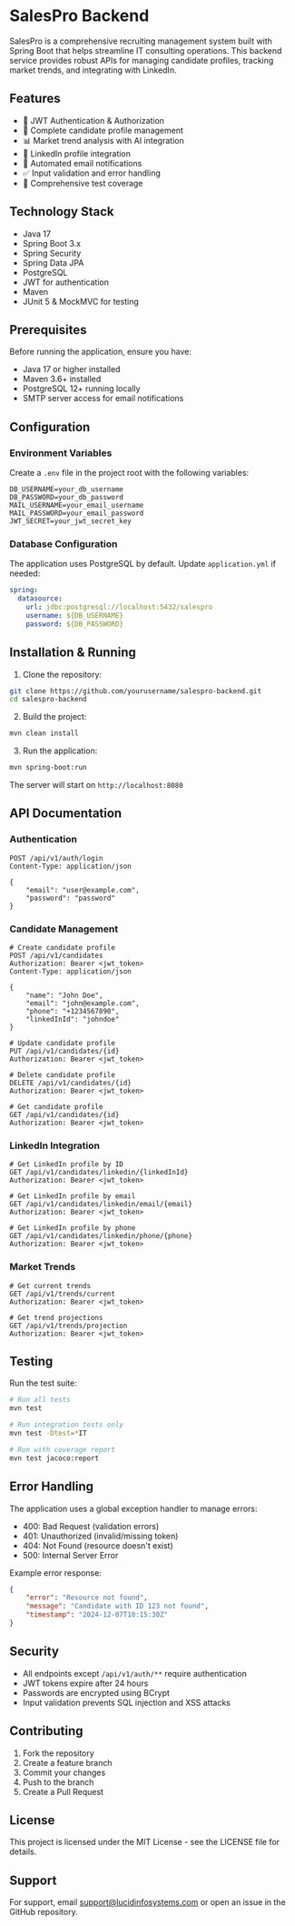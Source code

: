 # SalesPro Backend

SalesPro is a comprehensive recruiting management system built with Spring Boot that helps streamline IT consulting operations. This backend service provides robust APIs for managing candidate profiles, tracking market trends, and integrating with LinkedIn.

## Features

- 🔐 JWT Authentication & Authorization
- 👤 Complete candidate profile management
- 📊 Market trend analysis with AI integration
- 🔗 LinkedIn profile integration
- 📧 Automated email notifications
- ✅ Input validation and error handling
- 🧪 Comprehensive test coverage

## Technology Stack

- Java 17
- Spring Boot 3.x
- Spring Security
- Spring Data JPA
- PostgreSQL
- JWT for authentication
- Maven
- JUnit 5 & MockMVC for testing

## Prerequisites

Before running the application, ensure you have:

- Java 17 or higher installed
- Maven 3.6+ installed
- PostgreSQL 12+ running locally
- SMTP server access for email notifications

## Configuration

### Environment Variables

Create a `.env` file in the project root with the following variables:

```env
DB_USERNAME=your_db_username
DB_PASSWORD=your_db_password
MAIL_USERNAME=your_email_username
MAIL_PASSWORD=your_email_password
JWT_SECRET=your_jwt_secret_key
```

### Database Configuration

The application uses PostgreSQL by default. Update `application.yml` if needed:

```yaml
spring:
  datasource:
    url: jdbc:postgresql://localhost:5432/salespro
    username: ${DB_USERNAME}
    password: ${DB_PASSWORD}
```

## Installation & Running

1. Clone the repository:
```bash
git clone https://github.com/yourusername/salespro-backend.git
cd salespro-backend
```

2. Build the project:
```bash
mvn clean install
```

3. Run the application:
```bash
mvn spring-boot:run
```

The server will start on `http://localhost:8080`

## API Documentation

### Authentication

```http
POST /api/v1/auth/login
Content-Type: application/json

{
    "email": "user@example.com",
    "password": "password"
}
```

### Candidate Management

```http
# Create candidate profile
POST /api/v1/candidates
Authorization: Bearer <jwt_token>
Content-Type: application/json

{
    "name": "John Doe",
    "email": "john@example.com",
    "phone": "+1234567890",
    "linkedInId": "johndoe"
}

# Update candidate profile
PUT /api/v1/candidates/{id}
Authorization: Bearer <jwt_token>

# Delete candidate profile
DELETE /api/v1/candidates/{id}
Authorization: Bearer <jwt_token>

# Get candidate profile
GET /api/v1/candidates/{id}
Authorization: Bearer <jwt_token>
```

### LinkedIn Integration

```http
# Get LinkedIn profile by ID
GET /api/v1/candidates/linkedin/{linkedInId}
Authorization: Bearer <jwt_token>

# Get LinkedIn profile by email
GET /api/v1/candidates/linkedin/email/{email}
Authorization: Bearer <jwt_token>

# Get LinkedIn profile by phone
GET /api/v1/candidates/linkedin/phone/{phone}
Authorization: Bearer <jwt_token>
```

### Market Trends

```http
# Get current trends
GET /api/v1/trends/current
Authorization: Bearer <jwt_token>

# Get trend projections
GET /api/v1/trends/projection
Authorization: Bearer <jwt_token>
```

## Testing

Run the test suite:

```bash
# Run all tests
mvn test

# Run integration tests only
mvn test -Dtest=*IT

# Run with coverage report
mvn test jacoco:report
```

## Error Handling

The application uses a global exception handler to manage errors:

- 400: Bad Request (validation errors)
- 401: Unauthorized (invalid/missing token)
- 404: Not Found (resource doesn't exist)
- 500: Internal Server Error

Example error response:
```json
{
    "error": "Resource not found",
    "message": "Candidate with ID 123 not found",
    "timestamp": "2024-12-07T10:15:30Z"
}
```

## Security

- All endpoints except `/api/v1/auth/**` require authentication
- JWT tokens expire after 24 hours
- Passwords are encrypted using BCrypt
- Input validation prevents SQL injection and XSS attacks

## Contributing

1. Fork the repository
2. Create a feature branch
3. Commit your changes
4. Push to the branch
5. Create a Pull Request

## License

This project is licensed under the MIT License - see the LICENSE file for details.

## Support

For support, email support@lucidinfosystems.com or open an issue in the GitHub repository.
